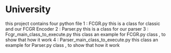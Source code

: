 # University
 this project contains four python file
 1 : FCGR.py this is a class for classic and our FCGR Encoder
 2 : Parser.py this is a class for our parser 
 3 : Fcgr_main_class_to_execute.py this class an example for FCGR.py class , to show that how it work 
 4 : Parser_main_class_to_execute.py this class an example for Parser.py class , to show that how it work 